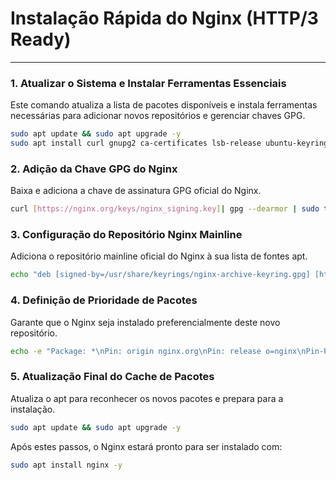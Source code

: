 # Instalação Rápida do Nginx (HTTP/3 Ready)

---

### 1. Atualizar o Sistema e Instalar Ferramentas Essenciais

Este comando atualiza a lista de pacotes disponíveis e instala ferramentas necessárias para adicionar novos repositórios e gerenciar chaves GPG.

```bash
sudo apt update && sudo apt upgrade -y
sudo apt install curl gnupg2 ca-certificates lsb-release ubuntu-keyring
```

### 2. Adição da Chave GPG do Nginx

Baixa e adiciona a chave de assinatura GPG oficial do Nginx.

```bash
curl [https://nginx.org/keys/nginx_signing.key]| gpg --dearmor | sudo tee /usr/share/keyrings/nginx-archive-keyring.gpg >/dev/null
```

### 3. Configuração do Repositório Nginx Mainline

Adiciona o repositório mainline oficial do Nginx à sua lista de fontes apt.
```bash
echo "deb [signed-by=/usr/share/keyrings/nginx-archive-keyring.gpg] [http://nginx.org/packages/mainline/ubuntu]`lsb_release -cs` nginx" | sudo tee /etc/apt/sources.list.d/nginx.list
```

### 4. Definição de Prioridade de Pacotes

Garante que o Nginx seja instalado preferencialmente deste novo repositório.
```bash
echo -e "Package: *\nPin: origin nginx.org\nPin: release o=nginx\nPin-Priority: 900\n" | sudo tee /etc/apt/preferences.d/99nginx
```
### 5. Atualização Final do Cache de Pacotes

Atualiza o apt para reconhecer os novos pacotes e prepara para a instalação.
```bash
sudo apt update && sudo apt upgrade -y
```
Após estes passos, o Nginx estará pronto para ser instalado com:
```bash
sudo apt install nginx -y
```



